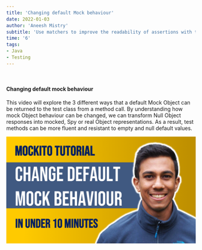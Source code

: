 ```yaml
---
title: 'Changing default Mock behaviour'
date: 2022-01-03
author: 'Aneesh Mistry'
subtitle: 'Use matchers to improve the readability of assertions with the assertJ library'
time: '6'
tags:
- Java
- Testing
---
```


<br>
<h4>Changing default mock behaviour</h4>
<p>

This video will explore the 3 different ways that a default Mock Object can be returned to the test class from a method call.
By understanding how mock Object behaviour can be changed, we can transform Null Object responses into mocked, Spy or real Object representations. 
As a result, test methods can be more fluent and resistant to empty and null default values. 

[![YouTube video link](../images/085_changeDefaultMock.jpg)]()
</p>
